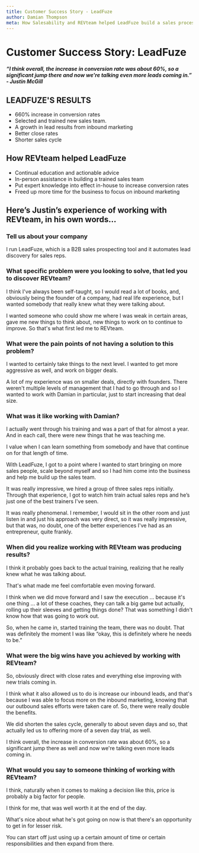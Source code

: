```yaml
---
title: Customer Success Story - LeadFuze
author: Damian Thompson
meta: How Salesability and REVteam helped LeadFuze build a sales process that grew their business. Justin McGill.
---
```


# Customer Success Story: LeadFuze

#### *“I think overall, the increase in conversion rate was about 60%, so a significant jump there and now we're talking even more leads coming in.” - Justin McGill*

## LEADFUZE'S RESULTS

* 660% increase in conversion rates
* Selected and trained new sales team.
* A growth in lead results from inbound marketing
* Better close rates
* Shorter sales cycle

## How REVteam helped LeadFuze

* Continual education and actionable advice
* In-person assistance in building a trained sales team
* Put expert knowledge into effect in-house to increase conversion rates
* Freed up more time for the business to focus on inbound marketing

## Here’s Justin’s experience of working with REVteam, in his own words…

### Tell us about your company

I run LeadFuze, which is a B2B sales prospecting tool and it automates lead discovery for sales reps.

### What specific problem were you looking to solve, that led you to discover REVteam?

I think I've always been self-taught, so I would read a lot of books, and, obviously being the founder of a company, had real life experience, but I wanted somebody that really knew what they were talking about.

I wanted someone who could show me where I was weak in certain areas, gave me new things to think about, new things to work on to continue to improve. So that's what first led me to REVteam.

### What were the pain points of not having a solution to this problem?

I wanted to certainly take things to the next level. I wanted to get more aggressive as well, and work on bigger deals.

A lot of my experience was on smaller deals, directly with founders. There weren't multiple levels of management that I had to go through and so I wanted to work with Damian in particular, just to start increasing that deal size.

### What was it like working with Damian?

I actually went through his training and was a part of that for almost a year. And in each call, there were new things that he was teaching me.

I value when I can learn something from somebody and have that continue on for that length of time.

With LeadFuze, I got to a point where I wanted to start bringing on more sales people, scale beyond myself and so I had him come into the business and help me build up the sales team.

It was really impressive, we hired a group of three sales reps initially. Through that experience, I got to watch him train actual sales reps and he’s just one of the best trainers I've seen.

It was really phenomenal. I remember, I would sit in the other room and just listen in and just his approach was very direct, so it was really impressive, but that was, no doubt, one of the better experiences I've had as an entrepreneur, quite frankly.

### When did you realize working with REVteam was producing results?

I think it probably goes back to the actual training, realizing that he really knew what he was talking about.

That's what made me feel comfortable even moving forward.

I think when we did move forward and I saw the execution ... because it's one thing ... a lot of these coaches, they can talk a big game but actually, rolling up their sleeves and getting things done? That was something I didn't know how that was going to work out.

So, when he came in, started training the team, there was no doubt. That was definitely the moment I was like “okay, this is definitely where he needs to be.”

### What were the big wins have you achieved by working with REVteam?

So, obviously direct with close rates and everything else improving with new trials coming in.

I think what it also allowed us to do is increase our inbound leads, and that's because I was able to focus more on the inbound marketing, knowing that our outbound sales efforts were taken care of. So, there were really double the benefits.

We did shorten the sales cycle, generally to about seven days and so, that actually led us to offering more of a seven day trial, as well.

I think overall, the increase in conversion rate was about 60%, so a significant jump there as well and now we're talking even more leads coming in.

### What would you say to someone thinking of working with REVteam?

I think, naturally when it comes to making a decision like this, price is probably a big factor for people.

I think for me, that was well worth it at the end of the day.

What's nice about what he's got going on now is that there's an opportunity to get in for lesser risk.

You can start off just using up a certain amount of time or certain responsibilities and then expand from there.